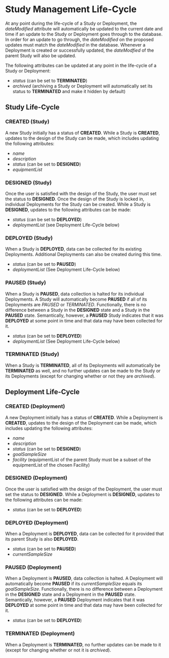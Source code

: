 # Study Management Life-Cycle
At any point during the life-cycle of a Study or Deployment, the *dateModified* attribute will automatically be updated to the current date and time if an update to the Study or Deployment goes through to the database. In order for an update to go through, the *dateModified* on the proposed updates must match the *dateModified* in the database. Whenever a Deployment is created or successfully updated, the *dateModfied* of the parent Study will also be updated.

The following attributes can be updated at any point in the life-cycle of a Study or Deployment:
- *status* (can be set to **TERMINATED**)
- *archived* (archiving a Study or Deployment will automatically set its status to **TERMINATED** and make it hidden by default)

## Study Life-Cycle

### CREATED (Study)
A new Study initially has a status of **CREATED**. While a Study is **CREATED**, updates to the design of the Study can be made, which includes updating the following attributes:
- *name*
- *description*
- *status* (can be set to **DESIGNED**)
- *equipmentList*

### DESIGNED (Study)
Once the user is satisfied with the design of the Study, the user must set the status to **DESIGNED**. Once the design of the Study is locked in, individual Deployments for the Study can be created. While a Study is **DESIGNED**, updates to the following attributes can be made:
- *status* (can be set to **DEPLOYED**)
- *deploymentList* (see Deployment Life-Cycle below)

### DEPLOYED (Study)
When a Study is **DEPLOYED**, data can be collected for its existing Deployments. Additional Deployments can also be created during this time.
- *status* (can be set to **PAUSED**)
- *deploymentList* (See Deployment Life-Cycle below)

### PAUSED (Study)
When a Study is **PAUSED**, data collection is halted for its individual Deployments. A Study will automatically become **PAUSED** if all of its Deployments are *PAUSED* or *TERMINATED*. Functionally, there is no difference between a Study in the **DESIGNED** state and a Study in the **PAUSED** state. Semantically, however, a **PAUSED** Study indicates that it was **DEPLOYED** at some point in time and that data may have been collected for it.
- *status* (can be set to **DEPLOYED**)
- *deploymentList* (See Deployment Life-Cycle below)

### TERMINATED (Study)
When a Study is **TERMINATED**, all of its Deployments will automatically be **TERMINATED** as well, and no further updates can be made to the Study or its Deployments (except for changing whether or not they are *archived*).

## Deployment Life-Cycle

### CREATED (Deployment)
A new Deployment initially has a status of **CREATED**. While a Deployment is **CREATED**, updates to the design of the Deployment can be made, which includes updating the following attributes:
- *name*
- *description*
- *status* (can be set to **DESIGNED**)
- *goalSampleSize*
- *facility* (equipmentList of the parent Study must be a subset of the equipmentList of the chosen Facility)

### DESIGNED (Deployment)
Once the user is satisfied with the design of the Deployment, the user must set the status to **DESIGNED**. While a Deployment is **DESIGNED**, updates to the following attributes can be made:
- *status* (can be set to **DEPLOYED**)

### DEPLOYED (Deployment)
When a Deployment is **DEPLOYED**, data can be collected for it provided that its parent Study is also **DEPLOYED**.
- *status* (can be set to **PAUSED**)
- *currentSampleSize*

### PAUSED (Deployment)
When a Deployment is **PAUSED**, data collection is halted. A Deployment will automatically become **PAUSED** if its *currentSampleSize* equals its *goalSampleSize*. Functionally, there is no difference between a Deployment in the **DESIGNED** state and a Deployment in the **PAUSED** state. Semantically, however, a **PAUSED** Deployment indicates that it was **DEPLOYED** at some point in time and that data may have been collected for it.
- *status* (can be set to **DEPLOYED**)

### TERMINATED (Deployment)
When a Deployment is **TERMINATED**, no further updates can be made to it (except for changing whether or not it is *archived*).
